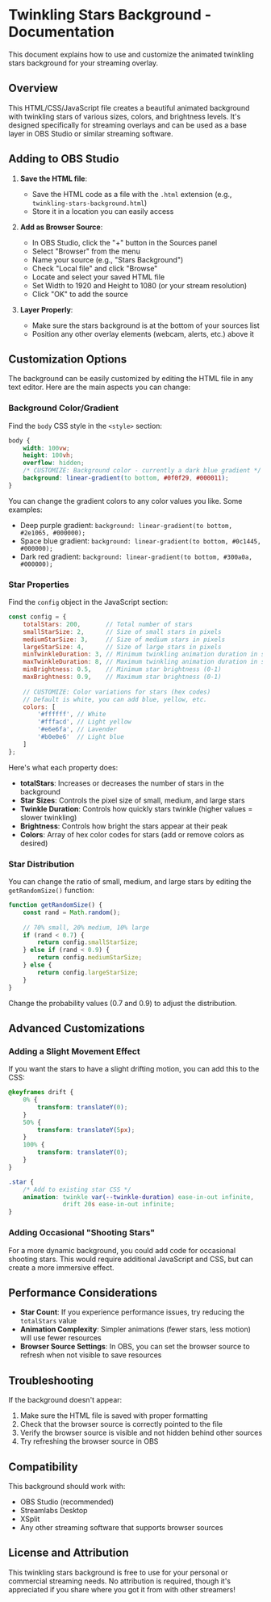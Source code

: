 # Twinkling Stars Background - Documentation

This document explains how to use and customize the animated twinkling stars background for your streaming overlay.

## Overview

This HTML/CSS/JavaScript file creates a beautiful animated background with twinkling stars of various sizes, colors, and brightness levels. It's designed specifically for streaming overlays and can be used as a base layer in OBS Studio or similar streaming software.

## Adding to OBS Studio

1. **Save the HTML file**:
   - Save the HTML code as a file with the `.html` extension (e.g., `twinkling-stars-background.html`)
   - Store it in a location you can easily access

2. **Add as Browser Source**:
   - In OBS Studio, click the "+" button in the Sources panel
   - Select "Browser" from the menu
   - Name your source (e.g., "Stars Background")
   - Check "Local file" and click "Browse"
   - Locate and select your saved HTML file
   - Set Width to 1920 and Height to 1080 (or your stream resolution)
   - Click "OK" to add the source

3. **Layer Properly**:
   - Make sure the stars background is at the bottom of your sources list
   - Position any other overlay elements (webcam, alerts, etc.) above it

## Customization Options

The background can be easily customized by editing the HTML file in any text editor. Here are the main aspects you can change:

### Background Color/Gradient

Find the `body` CSS style in the `<style>` section:

```css
body {
    width: 100vw;
    height: 100vh;
    overflow: hidden;
    /* CUSTOMIZE: Background color - currently a dark blue gradient */
    background: linear-gradient(to bottom, #0f0f29, #000011);
}
```

You can change the gradient colors to any color values you like. Some examples:

- Deep purple gradient: `background: linear-gradient(to bottom, #2e1065, #000000);`
- Space blue gradient: `background: linear-gradient(to bottom, #0c1445, #000000);`
- Dark red gradient: `background: linear-gradient(to bottom, #300a0a, #000000);`

### Star Properties

Find the `config` object in the JavaScript section:

```javascript
const config = {
    totalStars: 200,       // Total number of stars
    smallStarSize: 2,      // Size of small stars in pixels
    mediumStarSize: 3,     // Size of medium stars in pixels
    largeStarSize: 4,      // Size of large stars in pixels
    minTwinkleDuration: 3, // Minimum twinkling animation duration in seconds
    maxTwinkleDuration: 8, // Maximum twinkling animation duration in seconds
    minBrightness: 0.5,    // Minimum star brightness (0-1)
    maxBrightness: 0.9,    // Maximum star brightness (0-1)
    
    // CUSTOMIZE: Color variations for stars (hex codes)
    // Default is white, you can add blue, yellow, etc.
    colors: [
        '#ffffff', // White
        '#fffacd', // Light yellow
        '#e6e6fa', // Lavender
        '#b0e0e6'  // Light blue
    ]
};
```

Here's what each property does:

- **totalStars**: Increases or decreases the number of stars in the background
- **Star Sizes**: Controls the pixel size of small, medium, and large stars
- **Twinkle Duration**: Controls how quickly stars twinkle (higher values = slower twinkling)
- **Brightness**: Controls how bright the stars appear at their peak
- **Colors**: Array of hex color codes for stars (add or remove colors as desired)

### Star Distribution

You can change the ratio of small, medium, and large stars by editing the `getRandomSize()` function:

```javascript
function getRandomSize() {
    const rand = Math.random();
    
    // 70% small, 20% medium, 10% large
    if (rand < 0.7) {
        return config.smallStarSize;
    } else if (rand < 0.9) {
        return config.mediumStarSize;
    } else {
        return config.largeStarSize;
    }
}
```

Change the probability values (0.7 and 0.9) to adjust the distribution.

## Advanced Customizations

### Adding a Slight Movement Effect

If you want the stars to have a slight drifting motion, you can add this to the CSS:

```css
@keyframes drift {
    0% {
        transform: translateY(0);
    }
    50% {
        transform: translateY(5px);
    }
    100% {
        transform: translateY(0);
    }
}

.star {
    /* Add to existing star CSS */
    animation: twinkle var(--twinkle-duration) ease-in-out infinite,
               drift 20s ease-in-out infinite;
}
```

### Adding Occasional "Shooting Stars"

For a more dynamic background, you could add code for occasional shooting stars. This would require additional JavaScript and CSS, but can create a more immersive effect.

## Performance Considerations

- **Star Count**: If you experience performance issues, try reducing the `totalStars` value
- **Animation Complexity**: Simpler animations (fewer stars, less motion) will use fewer resources
- **Browser Source Settings**: In OBS, you can set the browser source to refresh when not visible to save resources

## Troubleshooting

If the background doesn't appear:
1. Make sure the HTML file is saved with proper formatting
2. Check that the browser source is correctly pointed to the file
3. Verify the browser source is visible and not hidden behind other sources
4. Try refreshing the browser source in OBS

## Compatibility

This background should work with:
- OBS Studio (recommended)
- Streamlabs Desktop
- XSplit
- Any other streaming software that supports browser sources

## License and Attribution

This twinkling stars background is free to use for your personal or commercial streaming needs. No attribution is required, though it's appreciated if you share where you got it from with other streamers!
